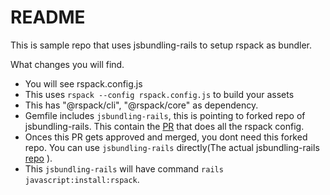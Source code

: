# README

This is sample repo that uses jsbundling-rails to setup rspack as bundler.

What changes you will find.

- You will see rspack.config.js
- This uses `rspack --config rspack.config.js` to build your assets
- This has "@rspack/cli", "@rspack/core" as dependency.
- Gemfile includes `jsbundling-rails`, this is pointing to forked repo of jsbundling-rails. This contain the [PR](https://github.com/saiprasaddevare/jsbundling-rails/pull/1) that does all the rspack config. 
- Onces this PR gets approved and merged, you dont need this forked repo. You can use `jsbundling-rails` directly(The actual jsbundling-rails [repo](https://github.com/rails/jsbundling-rails) ).
- This `jsbundling-rails` will have command `rails javascript:install:rspack`.
